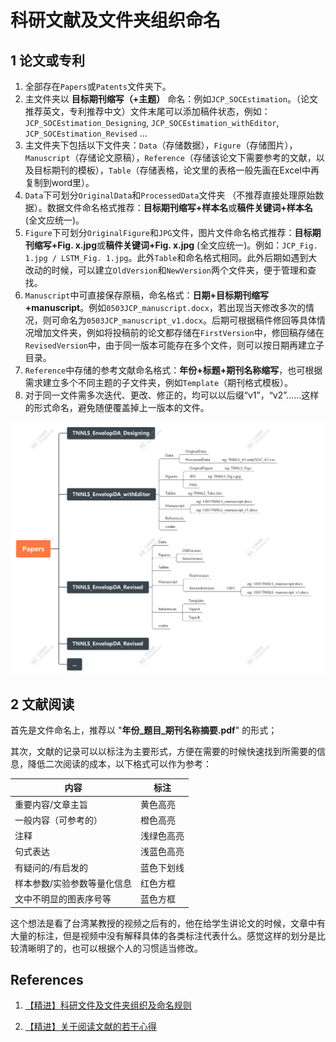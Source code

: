 # 科研文献及文件夹组织命名

## 1 论文或专利

1. 全部存在`Papers`或`Patents`文件夹下。
2. 主文件夹以 **目标期刊缩写（+主题）** 命名：例如`JCP_SOCEstimation`。（论文推荐英文，专利推荐中文）文件末尾可以添加稿件状态，例如：`JCP_SOCEstimation_Designing`, `JCP_SOCEstimation_withEditor`, `JCP_SOCEstimation_Revised` ...
3. 主文件夹下包括以下文件夹：`Data`（存储数据），`Figure`（存储图片），`Manuscript`（存储论文原稿），`Reference`（存储该论文下需要参考的文献，以及目标期刊的模板），`Table`（存储表格，论文里的表格一般先画在Excel中再复制到word里）。
4. `Data`下可划分`OriginalData`和`ProcessedData`文件夹 （不推荐直接处理原始数据）。数据文件命名格式推荐：**目标期刊缩写+样本名**或**稿件关键词+样本名** (全文应统一)。
5. `Figure`下可划分`OriginalFigure`和`JPG`文件，图片文件命名格式推荐：**目标期刊缩写+Fig. x.jpg**或**稿件关键词+Fig. x.jpg** (全文应统一)。例如：`JCP_Fig. 1.jpg / LSTM_Fig. 1.jpg`。此外`Table`和命名格式相同。此外后期如遇到大改动的时候，可以建立`OldVersion`和`NewVersion`两个文件夹，便于管理和查找。
6. `Manuscript`中可直接保存原稿，命名格式：**日期+目标期刊缩写+manuscript**。例如`0503JCP_manuscript.docx`，若出现当天修改多次的情况，则可命名为`0503JCP_manuscript_v1.docx`。后期可根据稿件修回等具体情况增加文件夹，例如将投稿前的论文都存储在`FirstVersion`中，修回稿存储在`RevisedVersion`中，由于同一版本可能存在多个文件，则可以按日期再建立子目录。
7. `Reference`中存储的参考文献命名格式：**年份+标题+期刊名称缩写**，也可根据需求建立多个不同主题的子文件夹，例如`Template`（期刊格式模板）。
8. 对于同一文件需多次迭代、更改、修正的，均可以以后缀“v1”，“v2”……这样的形式命名，避免随便覆盖掉上一版本的文件。

![文件夹结构图1](./科研文件及文件夹组织命名.assets/文件夹结构图1-1681267536998-4.png)

## 2 文献阅读

首先是文件命名上，推荐以 "**年份_题目_期刊名称摘要.pdf**" 的形式；

其次，文献的记录可以以标注为主要形式，方便在需要的时候快速找到所需要的信息，降低二次阅读的成本，以下格式可以作为参考：

| 内容                        | 标注       |
| --------------------------- | ---------- |
| 重要内容/文章主旨           | 黄色高亮   |
| 一般内容（可参考的）        | 橙色高亮   |
| 注释                        | 浅绿色高亮 |
| 句式表达                    | 浅蓝色高亮 |
| 有疑问的/有启发的           | 蓝色下划线 |
| 样本参数/实验参数等量化信息 | 红色方框   |
| 文中不明显的图表序号等      | 蓝色方框   |

这个想法是看了台湾某教授的视频之后有的，他在给学生讲论文的时候，文章中有大量的标注，但是视频中没有解释具体的各类标注代表什么。感觉这样的划分是比较清晰明了的，也可以根据个人的习惯适当修改。

## References

1. [【精进】科研文件及文件夹组织及命名规则](https://zhuanlan.zhihu.com/p/376039123) 

2. [【精进】关于阅读文献的若干心得](https://zhuanlan.zhihu.com/p/344928168)  